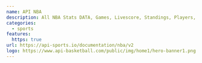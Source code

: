 ```yaml
---
name: API NBA
description: All NBA Stats DATA, Games, Livescore, Standings, Players, Statistics…
categories:
  - sports
features:
  https: true
url: https://api-sports.io/documentation/nba/v2
logo: https://www.api-basketball.com/public/img/home1/hero-banner1.png
---
```

